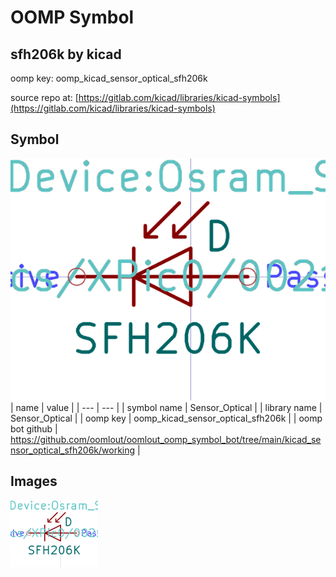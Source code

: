 # OOMP Symbol  
## sfh206k  by kicad  
  
oomp key: oomp_kicad_sensor_optical_sfh206k  
  
source repo at: [https://gitlab.com/kicad/libraries/kicad-symbols](https://gitlab.com/kicad/libraries/kicad-symbols)  
## Symbol  
  
[![working.png](working_600.png)](working.png)  
| name | value | 
| --- | --- | 
| symbol name | Sensor_Optical | 
| library name | Sensor_Optical | 
| oomp key | oomp_kicad_sensor_optical_sfh206k | 
| oomp bot github | https://github.com/oomlout/oomlout_oomp_symbol_bot/tree/main/kicad_sensor_optical_sfh206k/working | 
## Images  
  
[![working.png](working_140.png)](working.png)  

